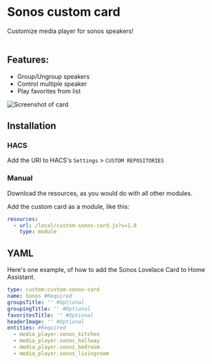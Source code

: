 # Sonos custom card
Customize media player for sonos speakers!<br><br>

## Features:

* Group/Ungroup speakers
* Control multiple speaker
* Play favorites from list

![Screenshot of card](https://github.com/johanfrick/custom-sonos-card/raw/master/screenshot-custom-sonos-card.png)

## Installation
### HACS
Add the URI to HACS's `Settings` > `CUSTOM REPOSITORIES`

### Manual
Download the resources, as you would do with all other modules.

Add the custom card as a module, like this:
```yaml
resources:
  - url: /local/custom-sonos-card.js?v=1.0
    type: module
```

## YAML
Here's one example, of how to add the Sonos Lovelace Card to Home Assistant.
```yaml
type: custom:custom-sonos-card
name: Sonos #Required
groupsTitle: '' #Optional
groupingTitle: '' #Optional
favoritesTitle: '' #Optional
headerImage: '' #Optional
entities: #Required
  - media_player.sonos_kitchen
  - media_player.sonos_hallway
  - media_player.sonos_bedroom
  - media_player.sonos_livingroom
```
